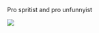 <p>Pro spritist and pro unfunnyist</p>
<img src="https://i.ibb.co/ncksgc4/what.gif"/>

<!---
SprSn64/SprSn64 is a ✨ special ✨ repository because its `README.md` (this file) appears on your GitHub profile.
You can click the Preview link to take a look at your changes.
--->
